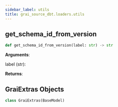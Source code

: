 ```yaml
---
sidebar_label: utils
title: grai_source_dbt.loaders.utils
---
```


## get\_schema\_id\_from\_version

```python
def get_schema_id_from_version(label: str) -> str
```

**Arguments**:

  label (str):


**Returns**:



## GraiExtras Objects

```python
class GraiExtras(BaseModel)
```
